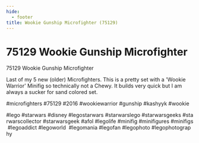 ```yaml
---
hide:
  - footer
title: Wookie Gunship Microfighter (75129)
---
```


# 75129 Wookie Gunship Microfighter

75129 Wookie Gunship Microfighter

Last of my 5 new (older) Microfighters. This is a pretty set with a 'Wookie Warrior' Minifig so technically not a Chewy. It builds very quick but I am always a sucker for sand colored set.

#microfighters #75129 #2016 #wookiewarrior #gunship #kashyyk #wookie

#lego #starwars #disney #legostarwars #starwarslego #starwarsgeeks #starwarscollector #starwarsgeek #afol #legolife #minifig #minifigures #minifigs #legoaddict #legoworld  #legomania #legofan #legophoto #legophotography


